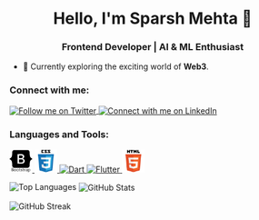 <h1 align="center">Hello, I'm Sparsh Mehta 👋</h1>
<h3 align="center">Frontend Developer | AI & ML Enthusiast</h3>

- 🌱 Currently exploring the exciting world of **Web3**.

<h3 align="left">Connect with me:</h3>
<p align="left">
  <a href="https://twitter.com/sparsh_mehta_" target="blank">
    <img align="center" src="https://raw.githubusercontent.com/rahuldkjain/github-profile-readme-generator/master/src/images/icons/Social/twitter.svg" alt="Follow me on Twitter" height="30" width="40" />
  </a>
  <a href="https://linkedin.com/in/https://www.linkedin.com/in/sparsh29/?originalsubdomain=in" target="blank">
    <img align="center" src="https://raw.githubusercontent.com/rahuldkjain/github-profile-readme-generator/master/src/images/icons/Social/linked-in-alt.svg" alt="Connect with me on LinkedIn" height="30" width="40" />
  </a>
</p>

<h3 align="left">Languages and Tools:</h3>
<p align="left">
  <!-- Add or remove icons to reflect your actual skills and tools -->
  <a href="https://getbootstrap.com" target="_blank" rel="noreferrer">
    <img src="https://raw.githubusercontent.com/devicons/devicon/master/icons/bootstrap/bootstrap-plain-wordmark.svg" alt="Bootstrap" width="40" height="40"/>
  </a>
  <a href="https://www.w3schools.com/css/" target="_blank" rel="noreferrer">
    <img src="https://raw.githubusercontent.com/devicons/devicon/master/icons/css3/css3-original-wordmark.svg" alt="CSS3" width="40" height="40"/>
  </a>
  <a href="https://dart.dev" target="_blank" rel="noreferrer">
    <img src="https://www.vectorlogo.zone/logos/dartlang/dartlang-icon.svg" alt="Dart" width="40" height="40"/>
  </a>
  <a href="https://flutter.dev" target="_blank" rel="noreferrer">
    <img src="https://www.vectorlogo.zone/logos/flutterio/flutterio-icon.svg" alt="Flutter" width="40" height="40"/>
  </a>
  <a href="https://www.w3.org/html/" target="_blank" rel="noreferrer">
    <img src="https://raw.githubusercontent.com/devicons/devicon/master/icons/html5/html5-original-wordmark.svg" alt="HTML5" width="40" height="40"/>
  </a>
  <!-- Add more icons here -->
</p>

<!-- GitHub Stats -->
<p><img align="left" src="https://github-readme-stats.vercel.app/api/top-langs?username=sparsh09&show_icons=true&locale=en&layout=compact" alt="Top Languages" /></p>
<p>&nbsp;<img align="center" src="https://github-readme-stats.vercel.app/api?username=sparsh09&show_icons=true&locale=en" alt="GitHub Stats" /></p>
<p><img align="center" src="https://github-readme-streak-stats.herokuapp.com/?user=sparsh09&" alt="GitHub Streak" /></p>
